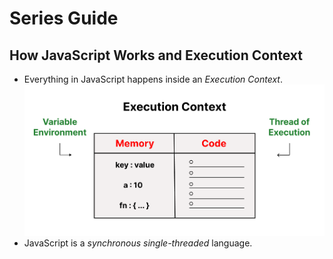 # Series Guide

## How JavaScript Works and Execution Context

- Everything in JavaScript happens inside an *Execution Context*.
![](img/execution-context.png)
- JavaScript is a *synchronous single-threaded* language.
